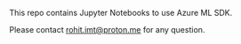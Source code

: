 This repo contains Jupyter Notebooks to use Azure ML SDK. 

Please contact rohit.imt@proton.me for any question. 

